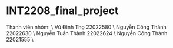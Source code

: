 # INT2208_final_project
Thành viên nhóm: \\
Vũ Đình Thọ 22022580 \\
Nguyễn Công Thành 22022630 \\
Nguyễn Tuấn Thành 22022624 \\
Nguyễn Công Thành 22021555 \\
